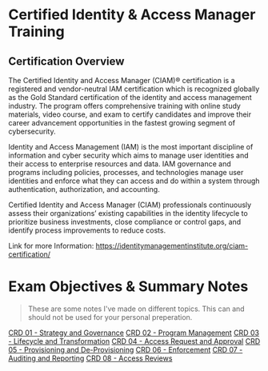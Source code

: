 # Certified Identity & Access Manager Training

## Certification Overview

The Certified Identity and Access Manager (CIAM)® certification is a registered and vendor-neutral IAM certification which is recognized globally as the Gold Standard certification of the identity and access management industry. The program offers comprehensive training with online study materials, video course, and exam to certify candidates and improve their career advancement opportunities in the fastest growing segment of cybersecurity.

Identity and Access Management (IAM) is the most important discipline of information and cyber security which aims to manage user identities and their access to enterprise resources and data. IAM governance and programs including policies, processes, and technologies manage user identities and enforce what they can access and do within a system through authentication, authorization, and accounting.

Certified Identity and Access Manager (CIAM) professionals continuously assess their organizations’ existing capabilities in the identity lifecycle to prioritize business investments, close compliance or control gaps, and identify process improvements to reduce costs.

Link for more Information: https://identitymanagementinstitute.org/ciam-certification/

# Exam Objectives & Summary Notes

> These are some notes I've made on different topics. This can and should not be used for your personal preperation. 

[CRD 01 - Strategy and Governance](CRD_01_Strategy_and_Governance.md)
[CRD 02 - Program Management](CRD_02_Program_Management.md)
[CRD 03 - Lifecycle and Transformation](CRD_03_Lifecycle_and_Transformation.md)
[CRD 04 - Access Request and Approval](CRD_04_Access_Request_and_Approval.md)
[CRD 05 - Provisioning and De-Provisioning](CRD_05_Provisioning_and_DeProvisioning.md)
[CRD 06 - Enforcement](CRD_06_Enforcement.md)
[CRD 07 - Auditing and Reporting](CRD_07_Auditing_and_Reporting.md)
[CRD 08 - Access Reviews](CRD_08_Access_Reviews.md)